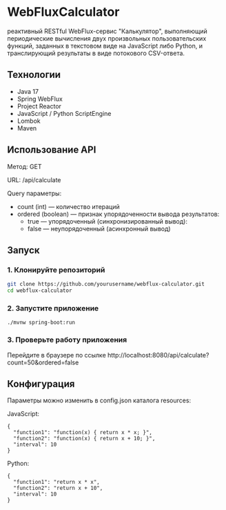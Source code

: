 # WebFluxCalculator

реактивный RESTful WebFlux-сервис "Калькулятор", выполняющий периодические вычисления
двух произвольных пользовательских функций, заданных в текстовом виде на JavaScript либо Python, и
транслирующий результаты в виде потокового CSV-ответа.

## Технологии
- Java 17
- Spring WebFlux
- Project Reactor
- JavaScript / Python ScriptEngine
- Lombok
- Maven

## Использование API

Метод: GET

URL: /api/calculate

Query параметры:
- count (int) — количество итераций
- ordered (boolean) — признак упорядоченности вывода результатов:
    - true — упорядоченный (синхронизированный вывод):
    - false — неупорядоченный (асинхронный вывод)

## Запуск

### 1. Клонируйте репозиторий

```bash
git clone https://github.com/yourusername/webflux-calculator.git
cd webflux-calculator
```

### 2. Запустите приложение

```
./mvnw spring-boot:run
```

### 3. Проверьте работу приложения 

Перейдите в браузере по ссылке http://localhost:8080/api/calculate?count=50&ordered=false


## Конфигурация

Параметры можно изменить в config.json каталога resources:

JavaScript:
```
{
  "function1": "function(x) { return x * x; }",
  "function2": "function(x) { return x + 10; }",
  "interval": 10
}
```

Python:
```
{
  "function1": "return x * x",
  "function2": "return x + 10",
  "interval": 10
}
```

